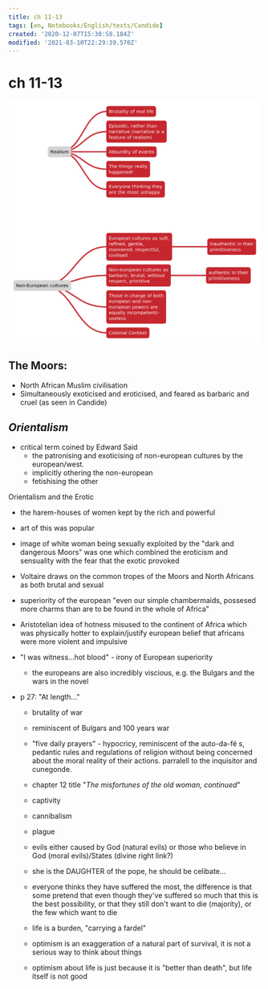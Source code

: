 ```yaml
---
title: ch 11-13
tags: [en, Notebooks/English/texts/Candide]
created: '2020-12-07T15:30:58.184Z'
modified: '2021-03-10T22:29:39.570Z'
---
```


# ch 11-13
![class](../maps/R&NE.svg)

## The Moors:
- North African Muslim civilisation
- Simultaneously exoticised and eroticised, and feared as barbaric and cruel (as seen in Candide)

## *Orientalism*
- critical term coined by Edward Said
  - the patronising and exoticising of non-european cultures by the european/west.
  - implicitly othering the non-european
  - fetishising the other

Orientalism and the Erotic
- the harem-houses of women kept by the rich and powerful
- art of this was popular
- image of white woman being sexually exploited by the "dark and dangerous Moors" was one which combined the eroticism and sensuality with the fear that the exotic provoked
- Voltaire draws on the common tropes of the Moors and North Africans as both brutal and sexual

- superiority of the european "even our simple chambermaids, possesed more charms than are to be found in the whole of Africa"

- Aristotelian idea of hotness misused to the continent of Africa which was physically hotter to explain/justify european belief that africans were more violent and impulsive

- "I was witness...hot blood" - irony of European superiority
  - the europeans are also incredibly viscious, e.g. the Bulgars and the wars in the novel
- p 27: "At length..."
  - brutality of war
  - reminiscent of Bulgars and 100 years war
  - "five daily prayers" - hypocricy, reminiscent of the auto-da-fé s, pedantic rules and regulations of religion without being concerned about the moral reality of their actions. parralell to the inquisitor and cunegonde.

  - chapter 12 title "*The misfortunes of the old woman, continued*"

  - captivity
  - cannibalism
  - plague
  
  - evils either caused by God (natural evils) or those who believe in God (moral evils)/States (divine right link?)

  - she is the DAUGHTER of the pope, he should be celibate...

  - everyone thinks they have suffered the most, the difference is that some pretend that even though they've suffered so much that this is the best possibility, or that they still don't want to die (majority), or the few which want to die

  - life is a burden, "carrying a fardel"
  - optimism is an exaggeration of a natural part of survival, it is not a serious way to think about things
  - optimism about life is just because it is "better than death", but life itself is not good


